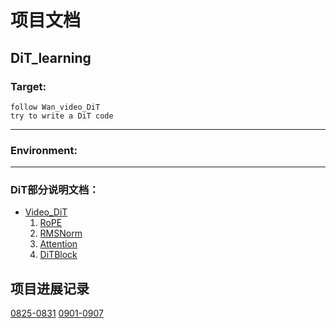 # 项目文档
## DiT_learning
 
### Target:
    follow Wan_video_DiT
    try to write a DiT code

---
### Environment:


---
### DiT部分说明文档：
- [Video_DiT](docx/DiT.md)
	1. [RoPE](docx/DiT.md#RoPE)
	2. [RMSNorm](docx/DiT.md#RMSNorm)
	3. [Attention](docx/DiT.md#Attention)
	4. [DiTBlock](docx/DiT.md#DiTBlock)


## 项目进展记录
[0825-0831](docx/08.25~08.31.md)
[0901-0907](docx/09.01~09.07.md)
